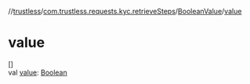 //[trustless](../../../index.md)/[com.trustless.requests.kyc.retrieveSteps](../index.md)/[BooleanValue](index.md)/[value](value.md)

# value

[]\
val [value](value.md): [Boolean](https://kotlinlang.org/api/latest/jvm/stdlib/kotlin/-boolean/index.html)
